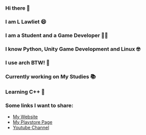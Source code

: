 ### Hi there 👋

### I am L Lawliet 😄
### I am a Student and a Game Developer 🧑‍🎓
### I know Python, Unity Game Development and Linux 🤓
### I use arch BTW! 🐧
### Currently working on My Studies 📚
### Learning C++ 🌱

### Some links I want to share:
- [My Website](https://acepiregames.tk)
- [My Playstore Page](https://play.google.com/store/apps/dev?id=8977203069628739886)
- [Youtube Channel](https://www.youtube.com/channel/UCuz2NzCdzBPjcacNGhq27JQ)
